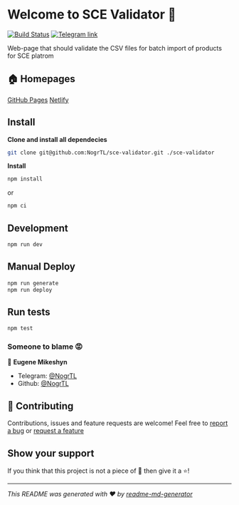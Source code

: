 # Welcome to SCE Validator 👋

[![Build Status](http://img.shields.io/travis/com/nogrtl/sce-validator/master.svg?style=for-the-badge)](https://travis-ci.com/NogrTL/sce-validator) [![Telegram link](https://img.shields.io/badge/telegram-nogrtl-blue.svg?style=for-the-badge&logo=telegram)](https://t.me/NogrTL)

Web-page that should validate the CSV files for batch import of products for SCE platrom

## 🏠 Homepages
[GitHub Pages](https://nogrtl.github.io/sce-validator/)
[Netlify](https://sce-validator.netlify.com/)

## Install

**Clone and install all dependecies**

```sh
git clone git@github.com:NogrTL/sce-validator.git ./sce-validator
```

**Install**

```sh
npm install
```

or

```sh
npm ci
```

## Development

```sh
npm run dev
```

## Manual Deploy

```sh
npm run generate
npm run deploy
```

## Run tests

```sh
npm test
```

### Someone to blame 😡

👤 **Eugene Mikeshyn**

- Telegram: [@NogrTL](https://t.me/NogrTL)
- Github: [@NogrTL](https://github.com/NogrTL)

## 🤝 Contributing

Contributions, issues and feature requests are welcome!
Feel free to [report a bug](https://github.com/NogrTL/sce-validator/issues/new?assignees=&labels=&template=bug_report.md&title=) or [request a feature](https://github.com/NogrTL/sce-validator/issues/new?&template=feature_request.md)

## Show your support

If you think that this project is not a piece of 💩 then give it a ⭐️!

---

_This README was generated with ❤️ by [readme-md-generator](https://github.com/kefranabg/readme-md-generator)_
